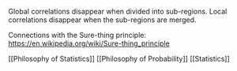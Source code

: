 Global correlations disappear when divided into sub-regions.
Local correlations disappear when the sub-regions are merged. 

Connections with the Sure-thing principle: https://en.wikipedia.org/wiki/Sure-thing_principle

[[Philosophy of Statistics]] [[Philosophy of Probability]] [[Statistics]]

